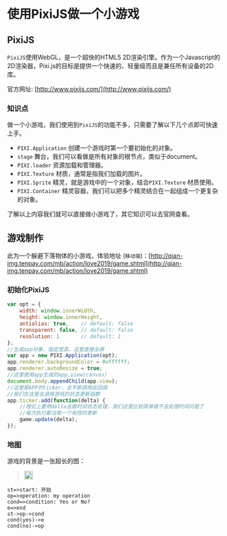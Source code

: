 # 使用PixiJS做一个小游戏
## PixiJS
`PixiJS`使用WebGL，是一个超快的HTML5 2D渲染引擎。作为一个Javascript的2D渲染器，Pixi.js的目标是提供一个快速的、轻量级而且是兼任所有设备的2D库。

官方网址: [http://www.pixijs.com/](http://www.pixijs.com/)

### 知识点
做一个小游戏，我们使用到`PixiJS`的功能不多，只需要了解以下几个点即可快速上手。

* `PIXI.Application` 创建一个游戏时第一个要初始化的对象。
* `stage` 舞台，我们可以看做是所有对象的根节点，类似于document。
* `PIXI.loader` 资源加载和管理器。
* `PIXI.Texture` 材质，通常是指我们加载的图片。
* `PIXI.Sprite` 精灵，就是游戏中的一个对象，结合`PIXI.Texture` 材质使用。
* `PIXI.Container` 精灵容器，我们可以把多个精灵结合在一起组成一个更复杂的对象。

了解以上内容我们就可以直接做小游戏了，其它知识可以去官网查看。

## 游戏制作
此为一个躲避下落物体的小游戏，体验地址 (`移动端`)：[http://qian-img.tenpay.com/mb/action/love2019/game.shtml](http://qian-img.tenpay.com/mb/action/love2019/game.shtml)

### 初始化PixiJS
```javascript
var opt = {
    width: window.innerWidth,
    height: window.innerHeight,
    antialias: true,    // default: false
    transparent: false, // default: false
    resolution: 1       // default: 1
};
//生成app对象，指定宽高，这里直接全屏
var app = new PIXI.Application(opt);
app.renderer.backgroundColor = 0xffffff;
app.renderer.autoResize = true;
//这里使用app生成的app.view(canvas)
document.body.appendChild(app.view);
//这里是APP的ticker，会不断调用此回调
//我们在这里去调用游戏的状态更新函数
app.ticker.add(function(delta) {
    //理论上要用delta去做时间状态处理，我们这里比较简单就不去处理时间问题了
    //每次执行都当做一个有效的更新
    game.update(delta);
});
```

### 地图
游戏的背景是一张超长的图： 
> <img src="https://raw.githubusercontent.com/jiamao/pixigame/master/img/bg.jpg" width="20px" alt="background"/>

```flow
st=>start: 开始
op=>operation: my operation
cond=>condition: Yes or No?
e=>end
st->op->cond
cond(yes)->e
cond(no)->op
```